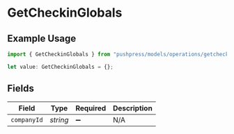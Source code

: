 # GetCheckinGlobals

## Example Usage

```typescript
import { GetCheckinGlobals } from "pushpress/models/operations/getcheckin.js";

let value: GetCheckinGlobals = {};
```

## Fields

| Field              | Type               | Required           | Description        |
| ------------------ | ------------------ | ------------------ | ------------------ |
| `companyId`        | *string*           | :heavy_minus_sign: | N/A                |